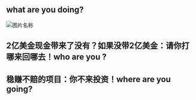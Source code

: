 ## what are you doing?

![图片名称](http://img1.gtimg.com/2010/pics/hv1/186/19/562/36549081.jpg)

## 2亿美金现金带来了没有？如果没带2亿美金：请你打哪来回哪去！who are you ?
 
## 稳赚不赔的项目：你不来投资！where are you going?
